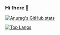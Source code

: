 ### Hi there 👋

<!--
**sang-Mu/sang-Mu** is a ✨ _special_ ✨ repository because its `README.md` (this file) appears on your GitHub profile.

Here are some ideas to get you started:

- 🔭 I’m currently working on ...
- 🌱 I’m currently learning ...
- 👯 I’m looking to collaborate on ...
- 🤔 I’m looking for help with ...
- 💬 Ask me about ...
- 📫 How to reach me: ...
- 😄 Pronouns: ...
- ⚡ Fun fact: ...
-->

[![Anurag's GitHub stats](https://github-readme-stats.vercel.app/api?username=sang-Mu&hide=prs&count_private=true&show_icons=true&theme=tokyonight)](https://github.com/sang-Mu/github-readme-stats) 

[![Top Langs](https://github-readme-stats.vercel.app/api/top-langs/?username=sang-Mu&layout=compact)](https://github.com/sang-Mu/github-readme-stats)
